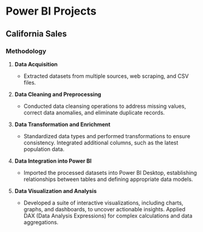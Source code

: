 # Power BI Projects

## California Sales

### Methodology

1. **Data Acquisition**  
   - Extracted datasets from multiple sources, web scraping, and CSV files.

2. **Data Cleaning and Preprocessing**  
   - Conducted data cleansing operations to address missing values, correct data anomalies, and eliminate duplicate records.

3. **Data Transformation and Enrichment**  
   - Standardized data types and performed transformations to ensure consistency. Integrated additional columns, such as the latest population data.

4. **Data Integration into Power BI**  
   - Imported the processed datasets into Power BI Desktop, establishing relationships between tables and defining appropriate data models.

5. **Data Visualization and Analysis**  
   - Developed a suite of interactive visualizations, including charts, graphs, and dashboards, to uncover actionable insights. Applied DAX (Data Analysis Expressions) for complex calculations and data aggregations.
